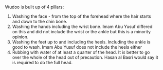 Wudoo is built up of 4 pillars:
1. Washing the face - from the top of the forehead where the hair starts and down to the chin bone.
2. Washing the hands including the wrist bone. Imam Abu Yusuf differed on this and did not include the wrist or the ankle but this is a minority opinion.
3. Washing the feet up to and including the heels. Including the ankle is good to wash. Imam Abu Yusuf does not include the heels either
4. Rubbing with water of at least a quarter of the head. It is better to go over the whole of the head out of precaution. Hasan al Basri would say it is required to do the full head.